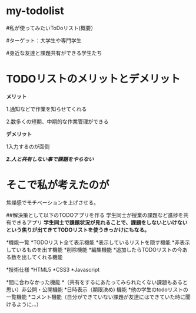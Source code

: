 # my-todolist
#私が使ってみたいToDoリスト(概要）

#ターゲット：大学生や専門学生　　

#身近な友達と課題共有ができる学生たち　　


# TODOリストのメリットとデメリット
**メリット**  

1.通知などで作業を知らせてくれる　　

2.数多くの短期、中期的な作業管理ができる　

**デメリット** 　

1入力するのが面倒　　

***2.人と共有しない事で課題をやらない***  


# そこで私が考えたのが　　

焦燥感でモチベーションを上げさせる。

##解決策として以下のTODOアプリを作る
学生同士が授業の課題など進捗を共有できるアプリ
**学生同士で課題状況が見れることで、課題をしないといけないという焦りが出てきてTODOリストを使うきっかけにもなる。**


*機能一覧
  *TODOリスト全て表示機能
  *表示しているリストを隠す機能
  *非表示しているものを出す機能
  *削除機能
  *編集機能
  *追加したらTODOリストの今ある数を出してくれる機能
  
*技術仕様
  *HTML5
  *CSS3
  *Javascript
  
*間に合わなかった機能
  *（共有をするにあたってみられたくない課題もあると思い）非公開・公開機能
  *日時表示（期限決め) 機能
  *他の学生のtodoリストの一覧機能
  *コメント機能（自分ができていない課題が友達にはできていた時に聞けるように...）







